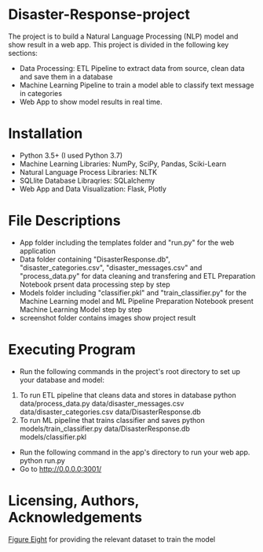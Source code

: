 # Disaster-Response-project
The project is to build a Natural Language Processing (NLP) model and show result in a web app. This project is divided in the following key sections:
* Data Processing: ETL Pipeline to extract data from source, clean data and save them in a database
* Machine Learning Pipeline to train a model able to classify text message in categories
* Web App to show model results in real time.
# Installation
* Python 3.5+ (I used Python 3.7)
* Machine Learning Libraries: NumPy, SciPy, Pandas, Sciki-Learn
* Natural Language Process Libraries: NLTK
* SQLlite Database Libraqries: SQLalchemy
* Web App and Data Visualization: Flask, Plotly
# File Descriptions
* App folder including the templates folder and "run.py" for the web application
* Data folder containing "DisasterResponse.db", "disaster_categories.csv", "disaster_messages.csv" and "process_data.py" for data cleaning and transfering and ETL Preparation Notebook prsent data processing step by step
* Models folder including "classifier.pkl" and "train_classifier.py" for the Machine Learning model and ML Pipeline Preparation Notebook present Machine Learning Model step by step
* screenshot folder contains images show project result
# Executing Program
* Run the following commands in the project's root directory to set up your database and model:
1. To run ETL pipeline that cleans data and stores in database python data/process_data.py data/disaster_messages.csv data/disaster_categories.csv data/DisasterResponse.db
2. To run ML pipeline that trains classifier and saves python models/train_classifier.py data/DisasterResponse.db models/classifier.pkl
* Run the following command in the app's directory to run your web app. python run.py
* Go to http://0.0.0.0:3001/
# Licensing, Authors, Acknowledgements
[Figure Eight](https://appen.com/) for providing the relevant dataset to train the model
